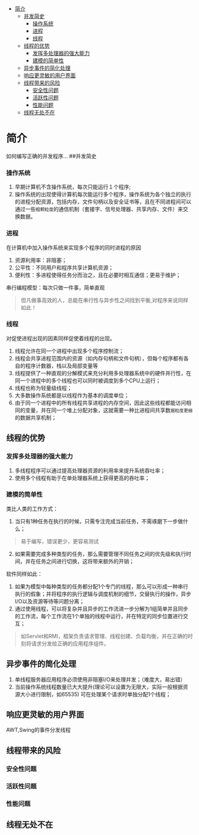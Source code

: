 <!-- TOC -->

- [简介](#简介)
    - [并发简史](#并发简史)
        - [操作系统](#操作系统)
        - [进程](#进程)
        - [线程](#线程)
    - [线程的优势](#线程的优势)
        - [发挥多处理器的强大能力](#发挥多处理器的强大能力)
        - [建模的简单性](#建模的简单性)
    - [异步事件的简化处理](#异步事件的简化处理)
    - [响应更灵敏的用户界面](#响应更灵敏的用户界面)
    - [线程带来的风险](#线程带来的风险)
        - [安全性问题](#安全性问题)
        - [活跃性问题](#活跃性问题)
        - [性能问题](#性能问题)
    - [线程无处不在](#线程无处不在)

<!-- /TOC -->
# 简介
如何编写正确的并发程序...
##并发简史
### 操作系统
1. 早期计算机不含操作系统，每次只能运行１个程序;
2. 操作系统的出现使得计算机每次能运行多个程序，操作系统为各个独立的执行的进程分配资源，包括内存，文件句柄以及安全证书等，且在不同进程间可以通过一些`粗颗粒度`的通信机制（套接字、信号处理器、共享内存、文件）来交换数据。
### 进程
在计算机中加入操作系统来实现多个程序的同时进程的原因
1. 资源利用率：非阻塞；
2. 公平性：不同用户和程序共享计算机资源；
3. 便利性：多进程使得任务分而治之，且在必要时相互通信；更易于维护；

串行编程模型：每次只做一件事，简单直观
>但凡做事高效的人，总能在串行性与异步性之间找到平衡,对程序来说同样如此！
### 线程
对促使进程出现的因素同样促使着线程的出现。
1. 线程允许在同一个进程中出现多个程序控制流；
2. 线程会共享进程范围内的资源（如内存句柄和文件句柄），但每个程序都有各自的程序计数器，栈以及局部变量等
3. 线程提供了一种直观的分解模式来充分利用多处理器系统中的硬件并行性，在同一个进程中的多个线程也可以同时被调度到多个CPU上运行；
4. 线程也称为轻量级线程；
5. 大多数操作系统都是以线程作为基本的调度单位；
6. 由于同一个进程中的所有线程共享进程的内存空间，因此这些线程都能访问相同的变量，并在同一个堆上分配对象，这就需要一种比进程间共享数`据粒度更细`的数据共享机制；

## 线程的优势
### 发挥多处理器的强大能力
1. 多线程程序可以通过提高处理器资源的利用率来提升系统吞吐率；
2. 使用多个线程有助于在单处理器系统上获得更高的吞吐率；
### 建模的简单性
类比人类的工作方式：
1. 当只有1种任务在执行的时候，只需专注完成当前任务，不需琢磨下一步做什么；
>易于编写，错误更少，更容易测试
2. 如果需要完成多种类型的任务，那么需要管理不同任务之间的优先级和执行时间，并在任务之间进行切换，这将带来额外的开销；

软件同样如此：
1. 如果为模型中每种类型的任务都分配1个专门的线程，那么可以形成一种串行执行的假象；并将程序的执行逻辑与调度机制的细节，交替执行的操作，异步I/O以及资源等待等问题分离；
2. 通过使用线程，可以将复杂并且异步的工作流进一步分解为1组简单并且同步的工作流，每个工作流在1个单独的线程中运行，并在特定的同步位置进行交互；
>如Servlet和RMI，框架负责请求管理、线程创建、负载均衡，并在正确的时刻将请求分发给正确的应用程序组件。

## 异步事件的简化处理
1. 单线程服务器应用程序必须使用非阻塞I/O来处理并发；（难度大，易出错）
2. 当前操作系统线程数量已大大提升(理论可以设置为无限大，实际一般根据资源大小进行限制，如65535)
可在处理某个请求时单独分配1个线程；
## 响应更灵敏的用户界面
AWT,Swing的事件分发线程

## 线程带来的风险
### 安全性问题
### 活跃性问题
### 性能问题

## 线程无处不在
